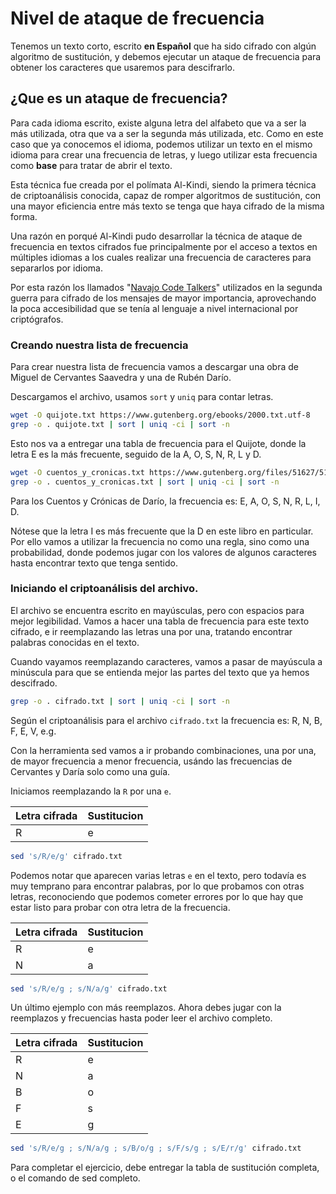 # Nivel de ataque de frecuencia

Tenemos un texto corto, escrito **en Español** que ha sido cifrado con algún algoritmo de sustitución, y debemos ejecutar un ataque de frecuencia para obtener los caracteres que usaremos para descifrarlo.

## ¿Que es un ataque de frecuencia?

Para cada idioma escrito, existe alguna letra del alfabeto que va a ser la más utilizada, otra que va a ser la segunda más utilizada, etc. Como en este caso que ya conocemos el idioma, podemos utilizar un texto en el mismo idioma para crear una frecuencia de letras, y luego utilizar esta frecuencia como **base** para tratar de abrir el texto.

Esta técnica fue creada por el polímata Al-Kindi, siendo la primera técnica de criptoanálisis conocida, capaz de romper algoritmos de sustitución, con una mayor eficiencia entre más texto se tenga que haya cifrado de la misma forma.

Una razón en porqué Al-Kindi pudo desarrollar la técnica de ataque de frecuencia en textos cifrados fue principalmente por el acceso a textos en múltiples idiomas a los cuales realizar una frecuencia de caracteres para separarlos por idioma.

Por esta razón los llamados "[Navajo Code Talkers](https://en.wikipedia.org/wiki/Code_talker#Navajo_code_talkers)" utilizados en la segunda guerra para cifrado de los mensajes de mayor importancia, aprovechando la poca accesibilidad que se tenía al lenguaje a nivel internacional por criptógrafos.

### Creando **nuestra** lista de frecuencia

Para crear nuestra lista de frecuencia vamos a descargar una obra de Miguel de Cervantes Saavedra y una de Rubén Darío.

Descargamos el archivo, usamos ``sort`` y ``uniq`` para contar letras.

```bash
wget -O quijote.txt https://www.gutenberg.org/ebooks/2000.txt.utf-8
grep -o . quijote.txt | sort | uniq -ci | sort -n
```
Esto nos va a entregar una tabla de frecuencia para el Quijote, donde la letra E es la más frecuente, seguido de la A, O, S, N, R, L y D.

```bash
wget -O cuentos_y_cronicas.txt https://www.gutenberg.org/files/51627/51627-0.txt
grep -o . cuentos_y_cronicas.txt | sort | uniq -ci | sort -n
```

Para los Cuentos y Crónicas de Darío, la frecuencia es: E, A, O, S, N, R, L, I, D.

Nótese que la letra I es más frecuente que la D en este libro en particular. Por ello vamos a utilizar la frecuencia no como una regla, sino como una probabilidad, donde podemos jugar con los valores de algunos caracteres hasta encontrar texto que tenga sentido.

### Iniciando el criptoanálisis del archivo.

El archivo se encuentra escrito en mayúsculas, pero con espacios para mejor legibilidad. Vamos a hacer una tabla de frecuencia para este texto cifrado, e ir reemplazando las letras una por una, tratando encontrar palabras conocidas en el texto.

Cuando vayamos reemplazando caracteres, vamos a pasar de mayúscula a minúscula para que se entienda mejor las partes del texto que ya hemos descifrado.

```bash
grep -o . cifrado.txt | sort | uniq -ci | sort -n
```

Según el criptoanálisis para el archivo ``cifrado.txt`` la frecuencia es: R, N, B, F, E, V, e.g.

Con la herramienta sed vamos a ir probando combinaciones, una por una, de mayor frecuencia a menor frecuencia, usándo las frecuencias de Cervantes y Daría solo como una guía.

Iniciamos reemplazando la ``R`` por una ``e``.

Letra cifrada | Sustitucion
--------------|-------
R             | e

```bash
sed 's/R/e/g' cifrado.txt
```

Podemos notar que aparecen varias letras ``e`` en el texto, pero todavía es muy temprano para encontrar palabras, por lo que probamos con otras letras, reconociendo que podemos cometer errores por lo que hay que estar listo para probar con otra letra de la frecuencia.

Letra cifrada | Sustitucion
--------------|-------
R             | e
N             | a

```bash
sed 's/R/e/g ; s/N/a/g' cifrado.txt
```

Un último ejemplo con más reemplazos. Ahora debes jugar con la reemplazos y frecuencias hasta poder leer el archivo completo.

Letra cifrada | Sustitucion
--------------|-------
R             | e
N             | a
B             | o 
F             | s
E             | g

```bash
sed 's/R/e/g ; s/N/a/g ; s/B/o/g ; s/F/s/g ; s/E/r/g' cifrado.txt
```

Para completar el ejercicio, debe entregar la tabla de sustitución completa, o el comando de sed completo.
